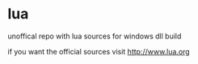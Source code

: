 # lua
unoffical repo with lua sources for windows dll build

if you want the official sources visit http://www.lua.org
